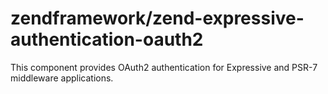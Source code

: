 # zendframework/zend-expressive-authentication-oauth2

This component provides OAuth2 authentication for Expressive and PSR-7
middleware applications.
